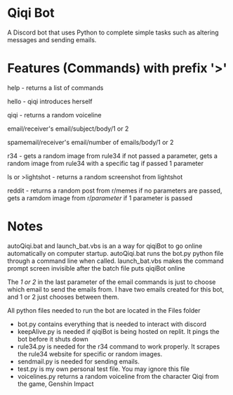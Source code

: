 # Qiqi Bot
A Discord bot that uses Python to complete simple tasks such as altering messages and sending emails.

# Features (Commands) with prefix '>'

help - returns a list of commands

hello - qiqi introduces herself

qiqi - returns a random voiceline

email/receiver's email/subject/body/1 or 2

spamemail/receiver's email/number of emails/body/1 or 2

r34 - gets a random image from rule34 if not passed a parameter, gets a random image from rule34 with a specific tag if passed 1 parameter

ls or >lightshot - returns a random screenshot from lightshot

reddit - returns a random post from r/memes if no parameters are passed, gets a ramdom image from r/*parameter* if 1 parameter is passed

# Notes

autoQiqi.bat and launch_bat.vbs is an a way for qiqiBot to go online automatically on computer startup.
autoQiqi.bat runs the bot.py python file through a command line when called.
launch_bat.vbs makes the command prompt screen invisible after the batch file puts qiqiBot online

The *1 or 2* in the last parameter of the email commands is just to choose which email to send the emails from. I have two emails created for this bot, and 1 or 2 just chooses between them.

All python files needed to run the bot are located in the Files folder
- bot.py contains everything that is needed to interact with discord
- keepAlive.py is needed if qiqiBot is being hosted on replit. It pings the bot before it shuts down
- rule34.py is needed for the r34 command to work properly. It scrapes the rule34 website for specific or random images.
- sendmail.py is needed for sending emails.
- test.py is my own personal test file. You may ignore this file
- voicelines.py returns a random voiceline from the character Qiqi from the game, Genshin Impact
